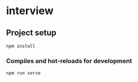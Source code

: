 # interview



## Project setup
```
npm install
```

### Compiles and hot-reloads for development
```
npm run serve
```